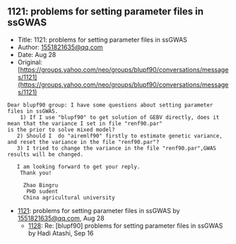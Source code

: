 ## 1121: problems for setting parameter files in ssGWAS

- Title: 1121: problems for setting parameter files in ssGWAS
- Author: 1551821635@qq.com
- Date: Aug 28
- Original: [https://groups.yahoo.com/neo/groups/blupf90/conversations/messages/1121](https://groups.yahoo.com/neo/groups/blupf90/conversations/messages/1121)

```
Dear blupf90 group:	I have some questions about setting parameter files in ssGWAS.
    1) If I use "blupf90" to get solution of GEBV directly, does it mean that the variance I set in file "renf90.par"
is the prior to solve mixed model?
   2) Should I	do "airemlf90" firstly to estimate genetic variance, and reset the variance in the file "renf90.par"?
   3) I tried to change the variance in the file "renf90.par",GWAS results will be changed.

   I am looking forward to get your reply.
    Thank you!
     
     Zhao Bingru
      PHD sudent
     China agricultural university
```

- [1121](1121.md): problems for setting parameter files in ssGWAS by 1551821635@qq.com, Aug 28
    - [1128](1128.md): Re: [blupf90] problems for setting parameter files in ssGWAS by Hadi Atashi, Sep 16
